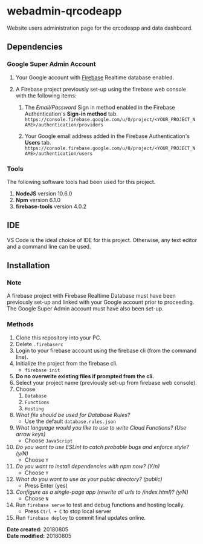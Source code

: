 # webadmin-qrcodeapp
Website users administration page for the qrcodeapp and data dashboard.

## Dependencies

### Google Super Admin Account

1. Your Google account with [Firebase](https://firebase.google.com/) Realtime database enabled.

2. A Firebase project previously set-up using the firebase web console with the following items:

	1. The _Email/Password_ Sign in method enabled in the Firebase Authentication's **Sign-in method** tab.
	`https://console.firebase.google.com/u/0/project/<YOUR_PROJECT_NAME>/authentication/providers` 

	2. Your Google email address added in the Firebase Authentication's **Users** tab.
	`https://console.firebase.google.com/u/0/project/<YOUR_PROJECT_NAME>/authentication/users`

### Tools
The following software tools had been used for this project.

1. **NodeJS** version 10.6.0
2. **Npm** version 6.1.0
3. **firebase-tools** version 4.0.2

## IDE
VS Code is the ideal choice of IDE for this project. Otherwise, any text editor and a command line can be used.

## Installation

### Note
A firebase project with Firebase Realtime Database must have been previously set-up and linked with your Google account prior to proceeding. The Google Super Admin account must have also been set-up.

### Methods

1. Clone this repository into your PC.
2. Delete `.firebaserc`
3. Login to your firebase account using the firebase cli (from the command line).
4. Initialize the project from the firebase cli.
	- `firebase init`
5. **Do no overwrite existing files if prompted from the cli.**
6. Select your project name (previously set-up from firebase web console).
7. Choose
	1. `Database`
	2. `Functions`
	3. `Hosting`
8. _What file should be used for Database Rules?_
	- Use the default `database.rules.json`
9. _What language would you like to use to write Cloud Functions? (Use arrow keys)_
	- Choose `JavaScript`
10. _Do you want to use ESLint to catch probable bugs and enforce style? (y/N)_
	- Choose `Y`
11. _Do you want to install dependencies with npm now? (Y/n)_
	- Choose `Y` 
12. _What do you want to use as your public directory? (public)_ 
	- Press Enter (yes)
13. _Configure as a single-page app (rewrite all urls to /index.html)? (y/N)_ 
	- Choose `N`
14. Run `firebase serve` to test and debug functions and hosting locally.
	- Press `Ctrl + C` to stop local server
15. Run `firebase deploy` to commit final updates online.

**Date created:** 20180805<br>
**Date modified:** 20180805